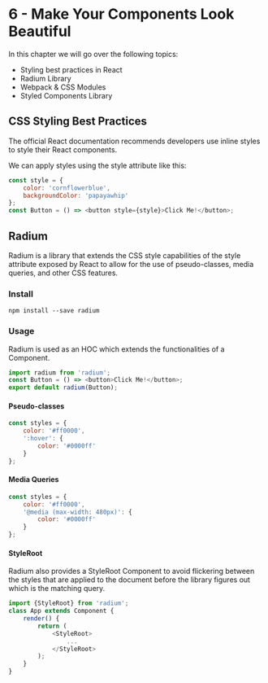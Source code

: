 # 6 - Make Your Components Look Beautiful

In this chapter we will go over the following topics:

- Styling best practices in React
- Radium Library
- Webpack & CSS Modules
- Styled Components Library

## CSS Styling Best Practices

The official React documentation recommends developers use inline styles to style their React components.  

We can apply styles using the style attribute like this:

```javascript
const style = {
    color: 'cornflowerblue',
    backgroundColor: 'papayawhip'
};
const Button = () => <button style={style}>Click Me!</button>;
```

## Radium

Radium is a library that extends the CSS style capabilities of the style attribute exposed by React to allow for the use of pseudo-classes, media queries, and other CSS features.

### Install
`npm install --save radium`

### Usage

Radium is used as an HOC which extends the functionalities of a Component.

```javascript
import radium from 'radium';
const Button = () => <button>Click Me!</button>;
export default radium(Button);
```

#### Pseudo-classes

```javascript
const styles = {
    color: '#ff0000',
    ':hover': {
        color: '#0000ff'
    }
};
```

#### Media Queries

```javascript
const styles = {
    color: '#ff0000',
    '@media (max-width: 480px)': {
        color: '#0000ff'
    }
};
```

#### StyleRoot

Radium also provides a StyleRoot Component to avoid flickering between the styles that are applied to the document before the library figures out which is the matching query.

```javascript
import {StyleRoot} from 'radium';
class App extends Component {
    render() {
        return (
            <StyleRoot>
                ...
            </StyleRoot>
        );
    }
}
```
